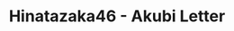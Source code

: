 ---
layout: videojs
title: Hinatazaka46 - Akubi Letter
category: mv
description: >
    Lyrics: Akimoto Yasushi

    Music & Arrangement: Kadono Shouwa

    Director: Yamaguchi Yono (maxilla)

    Choreographer: CRE8BOY
    
    Producer: Kohama Motome (P.I.C.S.)
    
    Production: P.I.C.S. (P.I.C.S.)

    Translated by @sasori39883522
subtitles: 日向坂46あくびLetter.en.vtt
video_url: https://www.youtube.com/watch?v=KcpvHDt0bPc
thumbnail: https://i.ytimg.com/vi/KcpvHDt0bPc/maxresdefault.jpg
hinatrivia: https://x.com/hinatacampaign/status/1791334600549060710
lang: en
upload_date: 2025-01-12
---